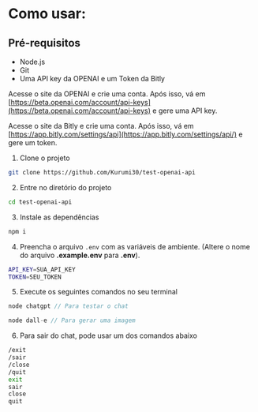 # Como usar:

## Pré-requisitos

- Node.js
- Git
- Uma API key da OPENAI e um Token da Bitly

Acesse o site da OPENAI e crie uma conta. Após isso, vá em [https://beta.openai.com/account/api-keys](https://beta.openai.com/account/api-keys) e gere uma API key.

Acesse o site da Bitly e crie uma conta. Após isso, vá em [https://app.bitly.com/settings/api](https://app.bitly.com/settings/api/) e gere um token.

1. Clone o projeto

```bash
git clone https://github.com/Kurumi30/test-openai-api
```
2. Entre no diretório do projeto

```bash
cd test-openai-api
```

3. Instale as dependências

```bash
npm i
```

4. Preencha o arquivo `.env` com as variáveis de ambiente. (Altere o nome do arquivo **.example.env** para **.env**).

```bash
API_KEY=SUA_API_KEY
TOKEN=SEU_TOKEN
```

5. Execute os seguintes comandos no seu terminal

```javascript
node chatgpt // Para testar o chat

node dall-e // Para gerar uma imagem
```

6. Para sair do chat, pode usar um dos comandos abaixo

```bash
/exit
/sair
/close
/quit
exit
sair
close
quit
```
